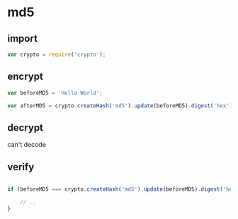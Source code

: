 # md5

## import

```javascript
var crypto = require('crypto');
```

## encrypt

```javascript
var beforeMD5 = 'Hello World';

var afterMD5 = crypto.createHash('md5').update(beforeMD5).digest('hex');
```

## decrypt

can't decode

## verify


```javascript

if (beforeMD5 === crypto.createHash('md5').update(beforeMD5).digest('hex')) {

    // ..
}
```
